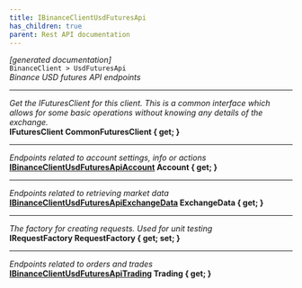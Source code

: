 ```yaml
---
title: IBinanceClientUsdFuturesApi
has_children: true
parent: Rest API documentation
---
```

*[generated documentation]*  
`BinanceClient > UsdFuturesApi`  
*Binance USD futures API endpoints*
  
***
*Get the IFuturesClient for this client. This is a common interface which allows for some basic operations without knowing any details of the exchange.*  
**IFuturesClient CommonFuturesClient { get; }**  
***
*Endpoints related to account settings, info or actions*  
**[IBinanceClientUsdFuturesApiAccount](IBinanceClientUsdFuturesApiAccount.html) Account { get; }**  
***
*Endpoints related to retrieving market data*  
**[IBinanceClientUsdFuturesApiExchangeData](IBinanceClientUsdFuturesApiExchangeData.html) ExchangeData { get; }**  
***
*The factory for creating requests. Used for unit testing*  
**IRequestFactory RequestFactory { get; set; }**  
***
*Endpoints related to orders and trades*  
**[IBinanceClientUsdFuturesApiTrading](IBinanceClientUsdFuturesApiTrading.html) Trading { get; }**  
